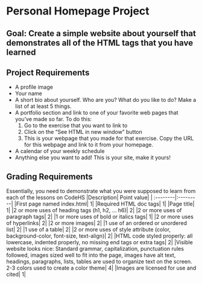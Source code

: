 # Personal Homepage Project
## Goal: Create a simple website about yourself that demonstrates all of the HTML tags that you have learned
## Project Requirements
- A profile image
- Your name
- A short bio about yourself. Who are you? What do you like to do? Make a list of at least 5 things.
- A portfolio section and link to one of your favorite web pages that you’ve made so far. To do this:
  1. Go to the exercise that you want to link to
  2. Click on the “See HTML in new window” button
  3. This is your webpage that you made for that exercise. Copy the URL for this webpage and link to it from your homepage.
- A calendar of your weekly schedule
- Anything else you want to add! This is your site, make it yours!

## Grading Requirements
Essentially, you need to demonstrate what you were supposed to learn from each of the lessons on CodeHS
|Description|	Point value|
| :--------|:---------|
|First page named index.html|	1|
|Required HTML doc tags|	1|
|Page title|	1|
|2 or more uses of heading tags (h1, h2, … h6)|	2|
|2 or more uses of paragraph tags|	2|
|1 or more uses of bold or italics tags|	1|
|2 or more uses of hyperlinks|	2|
|2 or more images|	2|
|1 use of an ordered or unordered list|	2|
|1 use of a table|	2|
|2 or more uses of style attribute (color, background-color, font-size, text-align)|	2|
|HTML code styled properly: all lowercase, indented properly, no missing end tags or extra tags|	2|
|Visible website looks nice: Standard grammar, capitalization, punctuation rules followed, images sized well to fit into the page, images have alt text, headings, paragraphs, lists, tables are used to organize text on the screen. 2-3 colors used to create a color theme|	4|
|Images are licensed for use and cited|	1|
